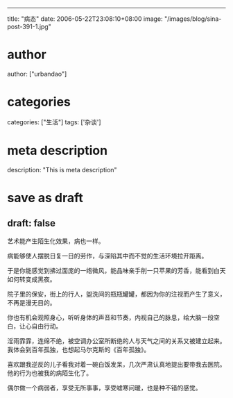 
---
title: "病态"
date: 2006-05-22T23:08:10+08:00
image: "/images/blog/sina-post-391-1.jpg"
# author
author: ["urbandao"]
# categories
categories: ["生活"]
tags: ['杂谈']
# meta description
description: "This is meta description"
# save as draft
draft: false
---

艺术能产生陌生化效果，病也一样。

病能够使人摆脱日复一日的劳作，与深陷其中而不觉的生活环境拉开距离。

于是你能感觉到拂过面庞的一绺微风，能品味亲手削一只苹果的芳香，能看到白天如何转变成黑夜。

院子里的保安，街上的行人，盥洗间的瓶瓶罐罐，都因为你的注视而产生了意义，不再是漫无目的。

你也有机会观照身心，听听身体的声音和节奏，内视自己的脉息，给大脑一段空白，让心自由行动。

淫雨霏霏，连绵不绝，被空调办公室所断绝的人与天气之间的关系又被建立起来。我体会到百年孤独，也想起马尔克斯的《百年孤独》。

喜欢跟我逆反的儿子看我对着一碗白饭发呆，几次严肃认真地提出要带我去医院。他的行为也被我的病陌生化了。

偶尔做一个病弱者，享受无所事事，享受嘘寒问暖，也是种不错的感觉。
